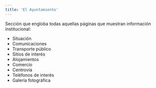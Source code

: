 ```yaml
---
title: 'El Ayuntamiento'
---
```


Sección que engloba todas aquellas páginas que muestran información institucional:
* Situación
* Comunicaciones
* Transporte público
* Sitios de interés
* Alojamientos
* Comercio
* Centrovía
* Teléfonos de interés
* Galería fotográfica